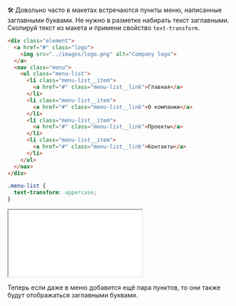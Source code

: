 🛠 Довольно часто в макетах встречаются пункты меню, написанные заглавными буквами. Не нужно в разметке набирать текст заглавными. Скопируй текст из макета и примени свойство `text-transform`.

```html
<div class="element">
  <a href="#" class="logo">
    <img src="../images/logo.png" alt="Company logo">
  </a>
  <nav class="menu">
    <ul class="menu-list">
      <li class="menu-list__item">
        <a href="#" class="menu-list__link">Главная</a>
      </li>
      <li class="menu-list__item">
        <a href="#" class="menu-list__link">О компании</a>
      </li>
      <li class="menu-list__item">
        <a href="#" class="menu-list__link">Проекты</a>
      </li>
      <li class="menu-list__item">
        <a href="#" class="menu-list__link">Контакты</a>
      </li>
    </ul>
  </nav>
</div>
```

```css
.menu-list {
  text-transform: uppercase;
}
```

<iframe title="Вёрстка навигации — text-transform — Дока" src="../demos/menu/index.html"></iframe>

Теперь если даже в меню добавится ещё пара пунктов, то они также будут отображаться заглавными буквами.
